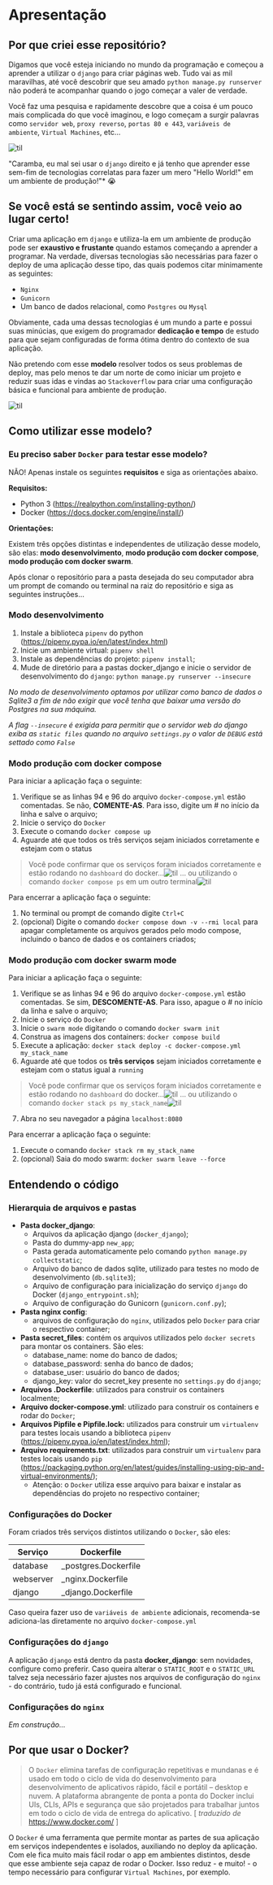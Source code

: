 # Apresentação

## Por que criei esse repositório?

Digamos que você esteja iniciando no mundo da programação e começou a aprender a utilizar o `django` para criar páginas web. Tudo vai as mil maravilhas, até você descobrir que seu amado `python manage.py runserver` não poderá te acompanhar quando o jogo começar a valer de verdade.

Você faz uma pesquisa e rapidamente descobre que a coisa é um pouco mais complicada do que você imaginou, e logo começam a surgir palavras como `servidor web`, `proxy reverso`, `portas 80 e 443`, `variáveis de ambiente`, `Virtual Machines`, etc...

![til](examples/monty-python-gif01.gif)

"Caramba, eu mal sei usar o `django` direito e já tenho que aprender esse sem-fim de tecnologias correlatas para fazer um mero "Hello World!" em um ambiente de produção!"* 😭

## Se você está se sentindo assim, você veio ao lugar certo!

Criar uma aplicação em `django` e utiliza-la em um ambiente de produção pode ser **exaustivo e frustante** quando estamos começando a aprender a programar. Na verdade, diversas tecnologias são necessárias para fazer o deploy de uma aplicação desse tipo, das quais podemos citar minimamente as seguintes:

* `Nginx`
* `Gunicorn`
* Um banco de dados relacional, como `Postgres` ou `Mysql`

Obviamente, cada uma dessas tecnologias é um mundo a parte e possui suas minúcias, que exigem do programador **dedicação e tempo** de estudo para que sejam configuradas de forma ótima dentro do contexto de sua aplicação.

Não pretendo com esse **modelo** resolver todos os seus problemas de deploy, mas pelo menos te dar um norte de como iniciar um projeto e reduzir suas idas e vindas ao `Stackoverflow` para criar uma configuração básica e funcional para ambiente de produção.

![til](examples/monty-python-gif02.gif)

## Como utilizar esse modelo?

### Eu preciso saber `Docker` para testar esse modelo?

NÃO! Apenas instale os seguintes **requisitos** e siga as orientações abaixo.

**Requisitos:**

* Python 3 (https://realpython.com/installing-python/)
* Docker (https://docs.docker.com/engine/install/)

**Orientações:**

Existem três opções distintas e independentes de utilização desse modelo, são elas: **modo desenvolvimento**, **modo produção com docker compose**, **modo produção com docker swarm**.

Após clonar o repositório para a pasta desejada do seu computador abra um prompt de comando ou terminal na raiz do repositório e siga as seguintes instruções...

### Modo desenvolvimento

1. Instale a biblioteca `pipenv` do python (https://pipenv.pypa.io/en/latest/index.html)
2. Inicie um ambiente virtual: `pipenv shell`
3. Instale as dependências do projeto: `pipenv install`;
4. Mude de diretório para a pastas docker_django e inicie o servidor de desenvolvimento do `django`: `python manage.py runserver --insecure`

*No modo de desenvolvimento optamos por utilizar como banco de dados o Sqlite3 a fim de não exigir que você tenha que baixar uma versão do Postgres na sua máquina.*

*A flag `--insecure` é exigida para permitir que o servidor web do django exiba as `static files` quando no arquivo `settings.py` o valor de `DEBUG` está settado como `False`*

### Modo produção com docker compose

Para iniciar a aplicação faça o seguinte:  

1. Verifique se as linhas 94 e 96 do arquivo `docker-compose.yml` estão comentadas. Se não, **COMENTE-AS**. Para isso, digite um # no início da linha e salve o arquivo;
2. Inicie o serviço do `Docker`
3. Execute o comando `docker compose up`
4. Aguarde até que todos os três serviços sejam iniciados corretamente e estejam com o status

> Você pode confirmar que os serviços foram iniciados corretamente e estão rodando no `dashboard` do docker...![til](examples/docker%20compose%20dashboard%20-%20containers.png)
>... ou utilizando o comando `docker compose ps` em um outro terminal![til](examples/docker%20compose%20ps.png)

Para encerrar a aplicação faça o seguinte:  

1. No terminal ou prompt de comando digite `Ctrl+C`
2. (opcional) Digite o comando `docker compose down -v --rmi local` para apagar completamente os arquivos gerados pelo modo compose, incluindo o banco de dados e os containers criados;

### Modo produção com docker swarm mode

Para iniciar a aplicação faça o seguinte:  

1. Verifique se as linhas 94 e 96 do arquivo `docker-compose.yml` estão comentadas. Se sim, **DESCOMENTE-AS**. Para isso, apague o # no início da linha e salve o arquivo;
2. Inicie o serviço do `Docker`
3. Inicie o `swarm mode` digitando o comando `docker swarm init`
4. Construa as imagens dos containers: `docker compose build`
5. Execute a aplicação: `docker stack deploy -c docker-compose.yml my_stack_name`
6. Aguarde até que todos os **três serviços** sejam iniciados corretamente e estejam com o status igual a `running`

> Você pode confirmar que os serviços foram iniciados corretamente e estão rodando no `dashboard` do docker...![til](examples/docker%20dashboard%20-%20containers.png)
>... ou utilizando o comando `docker stack ps my_stack_name`![til](examples/docker%20stack%20ps%20command%20output.png)

7. Abra no seu navegador a página `localhost:8080`

Para encerrar a aplicação faça o seguinte:

1. Execute o comando `docker stack rm my_stack_name`
2. (opcional) Saia do modo swarm: `docker swarm leave --force`

## Entendendo o código

### Hierarquia de arquivos e pastas

* **Pasta docker_django**:
  * Arquivos da aplicação django (`docker_django`);
  * Pasta do dummy-app `new_app`;
  * Pasta gerada automaticamente pelo comando `python manage.py collectstatic`;
  * Arquivo do banco de dados sqlite, utilizado para testes no modo de desenvolvimento (`db.sqlite3`);
  * Arquivo de configuração para inicialização do serviço `django` do Docker (`django_entrypoint.sh`);
  * Arquivo de configuração do Gunicorn (`gunicorn.conf.py`);
* **Pasta nginx config**:
  * arquivos de configuração do `nginx`, utilizados pelo `Docker` para criar o respectivo container;
* **Pasta secret_files**: contém os arquivos utilizados pelo `docker secrets` para montar os containers. São eles: 
  * database_name: nome do banco de dados;
  * database_password: senha do banco de dados;
  * database_user: usuário do banco de dados;
  * django_key: valor do secret_key presente no `settings.py` do `django`;
* **Arquivos .Dockerfile**: utilizados para construir os containers localmente;
* **Arquivo docker-compose.yml**: utilizado para construir os containers e rodar do `Docker`;
* **Arquivos Pipfile e Pipfile.lock:** utilizados para construir um `virtualenv` para testes locais usando a biblioteca `pipenv` (https://pipenv.pypa.io/en/latest/index.html);
* **Arquivo requirements.txt**:  utilizados para construir um `virtualenv` para testes locais usando `pip` (https://packaging.python.org/en/latest/guides/installing-using-pip-and-virtual-environments/);
  * Atenção: o `Docker` utiliza esse arquivo para baixar e instalar as dependências do projeto no respectivo container;

### Configurações do Docker

Foram criados três serviços distintos utilizando o `Docker`, são eles:

| Serviço | Dockerfile |
| --- | --- |
| database | _postgres.Dockerfile |
| webserver | _nginx.Dockerfile |
| django | _django.Dockerfile |

Caso queira fazer uso de `variáveis de ambiente` adicionais, recomenda-se adiciona-las diretamente no arquivo `docker-compose.yml`

### Configurações do `django`

A aplicação `django` está dentro da pasta **docker_django**: sem novidades, configure como preferir. Caso queira alterar o `STATIC_ROOT` e o `STATIC_URL` talvez seja necessário fazer ajustes nos arquivos de configuração do `nginx` - do contrário, tudo já está configurado e funcional.

### Configurações do `nginx`

*Em construção...*

## Por que usar o Docker?

> O `Docker` elimina tarefas de configuração repetitivas e mundanas e é usado em todo o ciclo de vida do desenvolvimento para desenvolvimento de aplicativos rápido, fácil e portátil – desktop e nuvem. A plataforma abrangente de ponta a ponta do Docker inclui UIs, CLIs, APIs e segurança que são projetados para trabalhar juntos em todo o ciclo de vida de entrega do aplicativo. [ *traduzido de* https://www.docker.com/ ]

O `Docker` é uma ferramenta que permite montar as partes de sua aplicação em serviços independentes e isolados, auxiliando no deploy da aplicação. Com ele fica muito mais fácil rodar o app em ambientes distintos, desde que esse ambiente seja capaz de rodar o Docker. Isso reduz - e muito! - o tempo necessário para configurar `Virtual Machines`, por exemplo.


